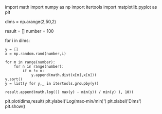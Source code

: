 import math
import numpy as np
import itertools
import matplotlib.pyplot as plt

dims = np.arange(2,50,2)

result = []
number = 100

for i in dims:
    
    y = []
    x = np.random.rand(number,i)
    
    for m in range(number):
        for n in range(number):
            if m != n:
                y.append(math.dist(x[m],x[n]))
    y.sort()
    y = list(y for y,_ in itertools.groupby(y))
    
    result.append(math.log((( max(y) - min(y)) / min(y) ), 10))
    
plt.plot(dims,result)
plt.ylabel('Log(max-min/min)')
plt.xlabel('Dims')
plt.show()
